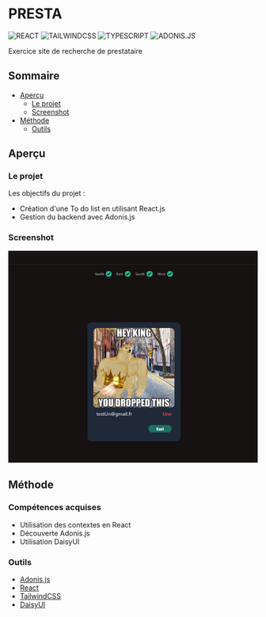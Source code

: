 # PRESTA

![REACT](https://img.shields.io/badge/React-20232A?style=for-the-badge&logo=react&logoColor=61DAFB)
![TAILWINDCSS](https://img.shields.io/badge/Tailwind_CSS-38B2AC?style=for-the-badge&logo=tailwind-css&logoColor=white)
![TYPESCRIPT](https://img.shields.io/badge/TypeScript-007ACC?style=for-the-badge&logo=typescript&logoColor=white)
![ADONIS.JS](https://img.shields.io/badge/Adonis-3982CE?style=for-the-badge)


Exercice site de recherche de prestataire

## Sommaire

- [Aperçu](#aperçu)
  - [Le projet](#le-projet)
  - [Screenshot](#screenshot)
- [Méthode](#méthode)
  - [Outils](#outils)

## Aperçu

### Le projet

Les objectifs du projet :

- Création d'une To do list en utilisant React.js
- Gestion du backend avec Adonis.js

### Screenshot

![screenshot](/presta.PNG)


## Méthode

### Compétences acquises

- Utilisation des contextes en React
- Découverte Adonis.js
- Utilisation DaisyUI 

### Outils

- [Adonis.js](https://adonisjs.com/)
- [React](https://react.com/)
- [TailwindCSS](https://tailwindcss.com/)
- [DaisyUI](https://daisyui.com/)
